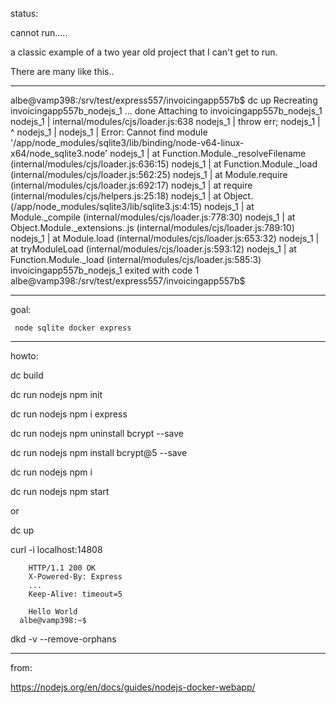
status:


cannot run.....


a classic example of a two year old project that I can't get to run.

There are many like this..


---

albe@vamp398:/srv/test/express557/invoicingapp557b$ dc up
Recreating invoicingapp557b_nodejs_1 ... done
Attaching to invoicingapp557b_nodejs_1
nodejs_1  | internal/modules/cjs/loader.js:638
nodejs_1  |     throw err;
nodejs_1  |     ^
nodejs_1  |
nodejs_1  | Error: Cannot find module '/app/node_modules/sqlite3/lib/binding/node-v64-linux-x64/node_sqlite3.node'
nodejs_1  |     at Function.Module._resolveFilename (internal/modules/cjs/loader.js:636:15)
nodejs_1  |     at Function.Module._load (internal/modules/cjs/loader.js:562:25)
nodejs_1  |     at Module.require (internal/modules/cjs/loader.js:692:17)
nodejs_1  |     at require (internal/modules/cjs/helpers.js:25:18)
nodejs_1  |     at Object.<anonymous> (/app/node_modules/sqlite3/lib/sqlite3.js:4:15)
nodejs_1  |     at Module._compile (internal/modules/cjs/loader.js:778:30)
nodejs_1  |     at Object.Module._extensions..js (internal/modules/cjs/loader.js:789:10)
nodejs_1  |     at Module.load (internal/modules/cjs/loader.js:653:32)
nodejs_1  |     at tryModuleLoad (internal/modules/cjs/loader.js:593:12)
nodejs_1  |     at Function.Module._load (internal/modules/cjs/loader.js:585:3)
invoicingapp557b_nodejs_1 exited with code 1
albe@vamp398:/srv/test/express557/invoicingapp557b$




_____________



goal:

     node sqlite docker express

_____________



howto:

dc build

dc run nodejs npm init

dc run nodejs npm i express


dc run nodejs  npm uninstall bcrypt --save

dc run nodejs  npm install bcrypt@5 --save


dc run nodejs npm i 

dc run nodejs npm start 

or

dc up




curl -i localhost:14808

        HTTP/1.1 200 OK
        X-Powered-By: Express
        ...
        Keep-Alive: timeout=5

        Hello World
      albe@vamp398:~$



dkd -v --remove-orphans



_____________



from:

https://nodejs.org/en/docs/guides/nodejs-docker-webapp/
